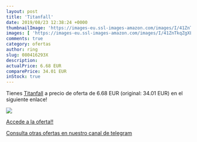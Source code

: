 ```yaml
---
layout: post
title: 'Titanfall'
date: 2019/08/23 12:38:24 +0000
thumbnailImage: 'https://images-eu.ssl-images-amazon.com/images/I/41ZnTkqZgXL._SL200_.jpg'
images: [ 'https://images-eu.ssl-images-amazon.com/images/I/41ZnTkqZgXL._SL200_.jpg' ]
comments: true
category: ofertas
author: ring
slug: 080416293X
description:
actualPrice: 6.68 EUR
comparePrice: 34.01 EUR
inStock: true
---
```


Tienes [Titanfall](https://www.amazon.com/dp/080416293X/?tag=redken08-20) a precio de oferta de 6.68 EUR (original: 34.01 EUR) en el siguiente enlace!

[![](https://images-eu.ssl-images-amazon.com/images/I/41ZnTkqZgXL._SL200_.jpg)](https://www.amazon.com/dp/080416293X/?tag=redken08-20)

[Accede a la oferta!!](https://www.amazon.com/dp/080416293X/?tag=redken08-20)

[Consulta otras ofertas en nuestro canal de telegram](https://t.me/s/ofertas25)
